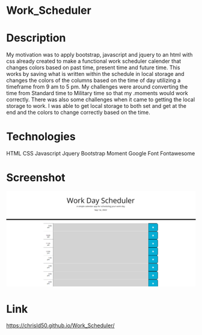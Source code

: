 # Work_Scheduler

# Description 
My motivation was to apply bootstrap, javascript and jquery to an html with css already created to make a functional work scheduler calender that changes colors based on past time, present time and future time. This works by saving what is written within the schedule in local storage and changes the colors of the columns based on the time of day utilizing a timeframe from 9 am to 5 pm. My challenges were around converting the time from Standard time to Military time so that my .moments would work correctly. There was also some challenges when it came to getting the local storage to work. I was able to get local storage to both set and get at the end and the colors to change correctly based on the time. 

# Technologies
HTML 
CSS 
Javascript 
Jquery 
Bootstrap
Moment
Google Font
Fontawesome

# Screenshot 
![Alt text](./Image/Work%20Scheduler%20Image.png)

# Link
https://chrisld50.github.io/Work_Scheduler/
